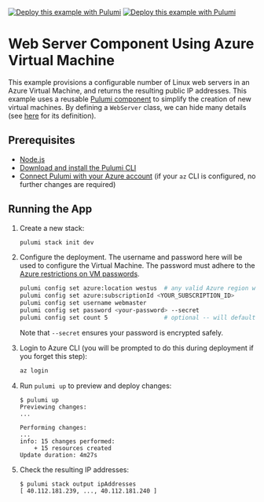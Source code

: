 [![Deploy this example with Pulumi](https://get.pulumi.com/new/button.svg)](https://app.pulumi.com/new?template=https://github.com/pulumi/examples/blob/master/classic-azure-go-webserver-component/README.md#gh-light-mode-only)
[![Deploy this example with Pulumi](https://get.pulumi.com/new/button-light.svg)](https://app.pulumi.com/new?template=https://github.com/pulumi/examples/blob/master/classic-azure-go-webserver-component/README.md#gh-dark-mode-only)

# Web Server Component Using Azure Virtual Machine

This example provisions a configurable number of Linux web servers in an Azure Virtual Machine, and returns the
resulting public IP addresses. This example uses a reusable [Pulumi component](
https://www.pulumi.com/docs/intro/concepts/resources/#components) to simplify the creation of new virtual machines. By
defining a `WebServer` class, we can hide many details (see [here](./webserver.go) for its definition).

## Prerequisites

- [Node.js](https://nodejs.org/en/download/)
- [Download and install the Pulumi CLI](https://www.pulumi.com/docs/get-started/install/)
- [Connect Pulumi with your Azure account](https://www.pulumi.com/docs/intro/cloud-providers/azure/setup/) (if your `az` CLI is configured, no further changes are required)

## Running the App

1. Create a new stack:

    ```bash
    pulumi stack init dev
    ```

1. Configure the deployment. The username and password here will be used to configure the Virtual Machine. The
    password must adhere to the [Azure restrictions on VM passwords](
    https://docs.microsoft.com/en-us/azure/virtual-machines/windows/faq#what-are-the-password-requirements-when-creating-a-vm).

    ```bash
    pulumi config set azure:location westus  # any valid Azure region will do
    pulumi config set azure:subscriptionId <YOUR_SUBSCRIPTION_ID>
    pulumi config set username webmaster
    pulumi config set password <your-password> --secret
    pulumi config set count 5                # optional -- will default to 2 if left out
    ```

    Note that `--secret` ensures your password is encrypted safely.

1. Login to Azure CLI (you will be prompted to do this during deployment if you forget this step):

    ```bash
    az login
    ```

1. Run `pulumi up` to preview and deploy changes:

    ```console
    $ pulumi up
    Previewing changes:
    ...

    Performing changes:
    ...
    info: 15 changes performed:
        + 15 resources created
    Update duration: 4m27s
    ```

1. Check the resulting IP addresses:

    ```console
    $ pulumi stack output ipAddresses
    [ 40.112.181.239, ..., 40.112.181.240 ]
    ```
